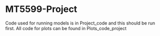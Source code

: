 ﻿# MT5599-Project
Code used for running models is in Project_code and this should be run first.
All code for plots can be found in Plots_code_project

